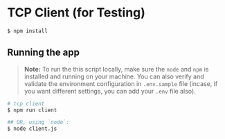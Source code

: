 # TCP Client (for Testing)

```bash
$ npm install
```

## Running the app

> **Note:** To run the this script locally, make sure the `node` and `npm` is installed and running on your machine. You can also verify and validate the environment configuration in `.env.sample` file (incase, if you want different settings, you can add your `.env` file also).

```bash
# tcp client
$ npm run client

## OR, using `node`:
$ node client.js
```
